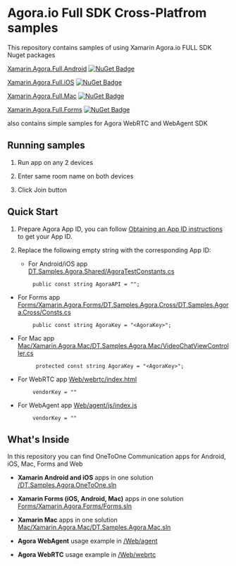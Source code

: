 Agora.io Full SDK Cross-Platfrom samples
========================================

This repository contains samples of using Xamarin Agora.io FULL SDK Nuget packages

[Xamarin.Agora.Full.Android](https://www.nuget.org/packages/Xamarin.Agora.Full.Android/) [![NuGet Badge](https://buildstats.info/nuget/Xamarin.Agora.Full.Android)](https://www.nuget.org/packages/Xamarin.Agora.Full.Android/)

[Xamarin.Agora.Full.iOS](https://www.nuget.org/packages/Xamarin.Agora.Full.iOS/) [![NuGet Badge](https://buildstats.info/nuget/Xamarin.Agora.Full.iOS)](https://www.nuget.org/packages/Xamarin.Agora.Full.iOS/)

[Xamarin.Agora.Full.Mac](https://www.nuget.org/packages/Xamarin.Agora.Full.Mac/) [![NuGet Badge](https://buildstats.info/nuget/Xamarin.Agora.Full.Mac)](https://www.nuget.org/packages/Xamarin.Agora.Full.Mac/)

[Xamarin.Agora.Full.Forms](https://www.nuget.org/packages/Xamarin.Agora.Full.Forms/) [![NuGet Badge](https://buildstats.info/nuget/Xamarin.Agora.Full.Forms)](https://www.nuget.org/packages/Xamarin.Agora.Full.Forms/)

also contains simple samples for Agora WebRTC and WebAgent SDK


Running samples
-------------

1. Run app on any 2 devices

1. Enter same room name on both devices 

1. Click Join button


Quick Start
-----------


1. Prepare Agora App ID, you can follow [Obtaining an App ID instructions](https://docs.agora.io/en/2.1.1/product/Video/Agora%20Basics/key_web#app-id-web) to get your App ID.

1. Replace the following empty string with the corresponding App ID:

   * For Android/iOS app
    [DT.Samples.Agora.Shared/AgoraTestConstants.cs](DT.Samples.Agora.Shared/AgoraTestConstants.cs)
```
        public const string AgoraAPI = "";
```
   * For Forms app
    [Forms/Xamarin.Agora.Forms/DT.Samples.Agora.Cross/DT.Samples.Agora.Cross/Consts.cs](Forms/Xamarin.Agora.Forms/DT.Samples.Agora.Cross/DT.Samples.Agora.Cross/Consts.cs)
```
        public const string AgoraKey = "<AgoraKey>";
```
   * For Mac app
    [Mac/Xamarin.Agora.Mac/DT.Samples.Agora.Mac/VideoChatViewController.cs](Mac/Xamarin.Agora.Mac/DT.Samples.Agora.Mac/VideoChatViewController.cs)
```
         protected const string AgoraKey = "<AgoraKey>";
```
   * For WebRTC app
    [Web/webrtc/index.html](Web/webrtc/index.html)
```
        vendorKey = ""
```
   * For WebAgent app
    [Web/agent/js/index.js](Web/agent/js/index.js)
```
        vendorKey = ""
```

What's Inside
-------------


In this repository you can find OneToOne Communication apps for Android, iOS, Mac, Forms and Web


* **Xamarin Android and iOS** apps in one solution [/DT.Samples.Agora.OneToOne.sln](/DT.Samples.Agora.OneToOne.sln)

* **Xamarin Forms (iOS, Android, Mac)** apps in one solution  [Forms/Xamarin.Agora.Forms/Forms.sln](Forms/Xamarin.Agora.Forms/Forms.sln)

* **Xamarin Mac** apps in one solution [Mac/Xamarin.Agora.Mac/DT.Samples.Agora.Mac.sln](Mac/Xamarin.Agora.Mac/DT.Samples.Agora.Mac.sln)

* **Agora WebAgent** usage example in [/Web/agent](/Web/agent)

* **Agora WebRTC** usage example in [/Web/webrtc](/Web/webrtc)
 



